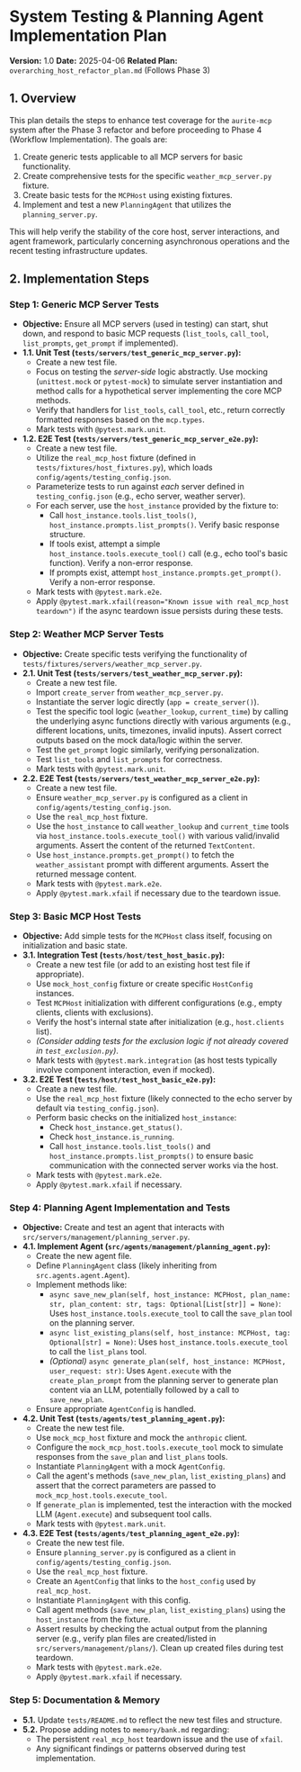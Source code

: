 # System Testing & Planning Agent Implementation Plan

**Version:** 1.0
**Date:** 2025-04-06
**Related Plan:** `overarching_host_refactor_plan.md` (Follows Phase 3)

## 1. Overview

This plan details the steps to enhance test coverage for the `aurite-mcp` system after the Phase 3 refactor and before proceeding to Phase 4 (Workflow Implementation). The goals are:
1.  Create generic tests applicable to all MCP servers for basic functionality.
2.  Create comprehensive tests for the specific `weather_mcp_server.py` fixture.
3.  Create basic tests for the `MCPHost` using existing fixtures.
4.  Implement and test a new `PlanningAgent` that utilizes the `planning_server.py`.

This will help verify the stability of the core host, server interactions, and agent framework, particularly concerning asynchronous operations and the recent testing infrastructure updates.

## 2. Implementation Steps

### Step 1: Generic MCP Server Tests

*   **Objective:** Ensure all MCP servers (used in testing) can start, shut down, and respond to basic MCP requests (`list_tools`, `call_tool`, `list_prompts`, `get_prompt` if implemented).
*   **1.1. Unit Test (`tests/servers/test_generic_mcp_server.py`):**
    *   Create a new test file.
    *   Focus on testing the *server-side* logic abstractly. Use mocking (`unittest.mock` or `pytest-mock`) to simulate server instantiation and method calls for a hypothetical server implementing the core MCP methods.
    *   Verify that handlers for `list_tools`, `call_tool`, etc., return correctly formatted responses based on the `mcp.types`.
    *   Mark tests with `@pytest.mark.unit`.
*   **1.2. E2E Test (`tests/servers/test_generic_mcp_server_e2e.py`):**
    *   Create a new test file.
    *   Utilize the `real_mcp_host` fixture (defined in `tests/fixtures/host_fixtures.py`), which loads `config/agents/testing_config.json`.
    *   Parameterize tests to run against *each* server defined in `testing_config.json` (e.g., echo server, weather server).
    *   For each server, use the `host_instance` provided by the fixture to:
        *   Call `host_instance.tools.list_tools()`, `host_instance.prompts.list_prompts()`. Verify basic response structure.
        *   If tools exist, attempt a simple `host_instance.tools.execute_tool()` call (e.g., echo tool's basic function). Verify a non-error response.
        *   If prompts exist, attempt `host_instance.prompts.get_prompt()`. Verify a non-error response.
    *   Mark tests with `@pytest.mark.e2e`.
    *   Apply `@pytest.mark.xfail(reason="Known issue with real_mcp_host teardown")` if the async teardown issue persists during these tests.

### Step 2: Weather MCP Server Tests

*   **Objective:** Create specific tests verifying the functionality of `tests/fixtures/servers/weather_mcp_server.py`.
*   **2.1. Unit Test (`tests/servers/test_weather_mcp_server.py`):**
    *   Create a new test file.
    *   Import `create_server` from `weather_mcp_server.py`.
    *   Instantiate the server logic directly (`app = create_server()`).
    *   Test the specific tool logic (`weather_lookup`, `current_time`) by calling the underlying async functions directly with various arguments (e.g., different locations, units, timezones, invalid inputs). Assert correct outputs based on the mock data/logic within the server.
    *   Test the `get_prompt` logic similarly, verifying personalization.
    *   Test `list_tools` and `list_prompts` for correctness.
    *   Mark tests with `@pytest.mark.unit`.
*   **2.2. E2E Test (`tests/servers/test_weather_mcp_server_e2e.py`):**
    *   Create a new test file.
    *   Ensure `weather_mcp_server.py` is configured as a client in `config/agents/testing_config.json`.
    *   Use the `real_mcp_host` fixture.
    *   Use the `host_instance` to call `weather_lookup` and `current_time` tools via `host_instance.tools.execute_tool()` with various valid/invalid arguments. Assert the content of the returned `TextContent`.
    *   Use `host_instance.prompts.get_prompt()` to fetch the `weather_assistant` prompt with different arguments. Assert the returned message content.
    *   Mark tests with `@pytest.mark.e2e`.
    *   Apply `@pytest.mark.xfail` if necessary due to the teardown issue.

### Step 3: Basic MCP Host Tests

*   **Objective:** Add simple tests for the `MCPHost` class itself, focusing on initialization and basic state.
*   **3.1. Integration Test (`tests/host/test_host_basic.py`):**
    *   Create a new test file (or add to an existing host test file if appropriate).
    *   Use `mock_host_config` fixture or create specific `HostConfig` instances.
    *   Test `MCPHost` initialization with different configurations (e.g., empty clients, clients with exclusions).
    *   Verify the host's internal state after initialization (e.g., `host.clients` list).
    *   *(Consider adding tests for the exclusion logic if not already covered in `test_exclusion.py`)*.
    *   Mark tests with `@pytest.mark.integration` (as host tests typically involve component interaction, even if mocked).
*   **3.2. E2E Test (`tests/host/test_host_basic_e2e.py`):**
    *   Create a new test file.
    *   Use the `real_mcp_host` fixture (likely connected to the echo server by default via `testing_config.json`).
    *   Perform basic checks on the initialized `host_instance`:
        *   Check `host_instance.get_status()`.
        *   Check `host_instance.is_running`.
        *   Call `host_instance.tools.list_tools()` and `host_instance.prompts.list_prompts()` to ensure basic communication with the connected server works via the host.
    *   Mark tests with `@pytest.mark.e2e`.
    *   Apply `@pytest.mark.xfail` if necessary.

### Step 4: Planning Agent Implementation and Tests

*   **Objective:** Create and test an agent that interacts with `src/servers/management/planning_server.py`.
*   **4.1. Implement Agent (`src/agents/management/planning_agent.py`):**
    *   Create the new agent file.
    *   Define `PlanningAgent` class (likely inheriting from `src.agents.agent.Agent`).
    *   Implement methods like:
        *   `async save_new_plan(self, host_instance: MCPHost, plan_name: str, plan_content: str, tags: Optional[List[str]] = None)`: Uses `host_instance.tools.execute_tool` to call the `save_plan` tool on the planning server.
        *   `async list_existing_plans(self, host_instance: MCPHost, tag: Optional[str] = None)`: Uses `host_instance.tools.execute_tool` to call the `list_plans` tool.
        *   *(Optional)* `async generate_plan(self, host_instance: MCPHost, user_request: str)`: Uses `Agent.execute` with the `create_plan_prompt` from the planning server to generate plan content via an LLM, potentially followed by a call to `save_new_plan`.
    *   Ensure appropriate `AgentConfig` is handled.
*   **4.2. Unit Test (`tests/agents/test_planning_agent.py`):**
    *   Create the new test file.
    *   Use `mock_mcp_host` fixture and mock the `anthropic` client.
    *   Configure the `mock_mcp_host.tools.execute_tool` mock to simulate responses from the `save_plan` and `list_plans` tools.
    *   Instantiate `PlanningAgent` with a mock `AgentConfig`.
    *   Call the agent's methods (`save_new_plan`, `list_existing_plans`) and assert that the correct parameters are passed to `mock_mcp_host.tools.execute_tool`.
    *   If `generate_plan` is implemented, test the interaction with the mocked LLM (`Agent.execute`) and subsequent tool calls.
    *   Mark tests with `@pytest.mark.unit`.
*   **4.3. E2E Test (`tests/agents/test_planning_agent_e2e.py`):**
    *   Create the new test file.
    *   Ensure `planning_server.py` is configured as a client in `config/agents/testing_config.json`.
    *   Use the `real_mcp_host` fixture.
    *   Create an `AgentConfig` that links to the `host_config` used by `real_mcp_host`.
    *   Instantiate `PlanningAgent` with this config.
    *   Call agent methods (`save_new_plan`, `list_existing_plans`) using the `host_instance` from the fixture.
    *   Assert results by checking the actual output from the planning server (e.g., verify plan files are created/listed in `src/servers/management/plans/`). Clean up created files during test teardown.
    *   Mark tests with `@pytest.mark.e2e`.
    *   Apply `@pytest.mark.xfail` if necessary.

### Step 5: Documentation & Memory

*   **5.1.** Update `tests/README.md` to reflect the new test files and structure.
*   **5.2.** Propose adding notes to `memory/bank.md` regarding:
    *   The persistent `real_mcp_host` teardown issue and the use of `xfail`.
    *   Any significant findings or patterns observed during test implementation.
